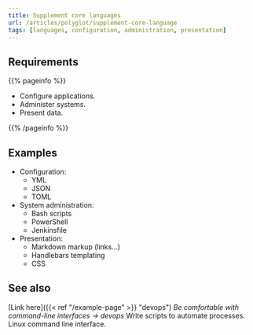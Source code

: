 ```yaml
---
title: Supplement core languages
url: /articles/polyglot/supplement-core-language
tags: [languages, configuration, administration, presentation]
---
```


## Requirements

{{% pageinfo %}}

* Configure applications.
* Administer systems.
* Present data.

{{% /pageinfo %}}

## Examples

* Configuration:
  * YML
  * JSON
  * TOML
* System administration:
  * Bash scripts
  * PowerShell
  * Jenkinsfile
* Presentation:
  * Markdown markup (links...)
  * Handlebars templating
  * CSS

## See also

[Link here]({{< ref "/example-page" >}} "devops") *Be comfortable with command-line interfaces -> devops*
Write scripts to automate processes. Linux command line interface.
